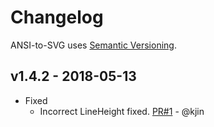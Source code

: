 # Changelog

ANSI-to-SVG uses [Semantic Versioning](http://semver.org/).

## v1.4.2 - 2018-05-13

- Fixed
	+ Incorrect LineHeight fixed. [PR#1](https://github.com/F1LT3R/ansi-to-svg/pull/1) - @kjin